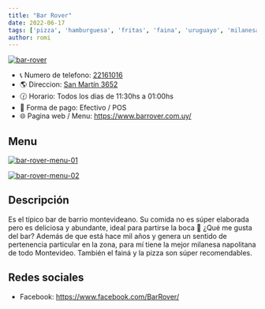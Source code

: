 ```yaml
---
title: "Bar Rover"
date: 2022-06-17
tags: ['pizza', 'hamburguesa', 'fritas', 'faina', 'uruguayo', 'milanesa', 'POS']
author: romi
---
```



[![bar-rover](/pix/bar-rover.webp)](/pix/bar-rover.webp)

- 📞 Numero de telefono: [22161016](tel:22161016)
- 🌎 Direccion: [San Martín 3652](https://www.google.com/maps/place/Bar+Rover/@-34.8577211,-56.1763587,18.51z/data=!4m5!3m4!1s0x95a02a9ea73665db:0x734f53a4b7d5ab39!8m2!3d-34.8577376!4d-56.1758114)
- 🕜 Horario: Todos los dias de 11:30hs a 01:00hs
- 🤑 Forma de pago: Efectivo / POS
- 🌐 Pagina web / Menu: https://www.barrover.com.uy/

## Menu

[![bar-rover-menu-01](/pix/bar-rover-menu-01.webp)](/pix/bar-rover-menu-01.webp)

[![bar-rover-menu-02](/pix/bar-rover-menu-02.webp)](/pix/bar-rover-menu-02.webp)

## Descripción

Es el típico bar de barrio montevideano. Su comida no es súper elaborada pero es deliciosa y abundante, ideal para partirse la boca 🙂 ¿Qué me gusta del bar? Además de que está hace mil años y genera un sentido de pertenencia particular en la zona, para mí tiene la mejor milanesa napolitana de todo Montevideo. También el fainá y la pizza son súper recomendables.

## Redes sociales

- Facebook: https://www.facebook.com/BarRover/
